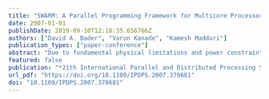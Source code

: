 ```yaml
---
title: "SWARM: A Parallel Programming Framework for Multicore Processors"
date: 2007-01-01
publishDate: 2019-09-10T12:18:35.656766Z
authors: ["David A. Bader", "Varun Kanade", "Kamesh Madduri"]
publication_types: ["paper-conference"]
abstract: "Due to fundamental physical limitations and power constraints, we are witnessing a radical change in commodity microprocessor architectures to multicore designs. Continued performance on multicore processors now requires the exploitation of concurrency at the algorithmic level. In this paper, we identify key issues in algorithm design for multicore processors and propose a computational model for these systems. We introduce SWARM (software and algorithms for running on multi-core), a portable open-source parallel library of basic primitives that fully exploit multicore processors. Using this framework, we have implemented efficient parallel algorithms for important primitive operations such as prefix-sums, pointer-jumping, symmetry breaking, and list ranking; for combinatorial problems such as sorting and selection; for parallel graph theoretic algorithms such as spanning tree, minimum spanning tree, graph decomposition, and tree contraction; and for computational genomics applications such as maximum parsimony. The main contributions of this paper are the design of the SWARM multicore framework, the presentation of a multicore algorithmic model, and validation results for this model. SWARM is freely available as open-source from http://multicore-swarm.sourceforge.net/."
featured: false
publication: "*21th International Parallel and Distributed Processing Symposium (IPDPS 2007), Proceedings, 26-30 March 2007, Long Beach, California, USA*"
url_pdf: "https://doi.org/10.1109/IPDPS.2007.370681"
doi: "10.1109/IPDPS.2007.370681"
---
```


